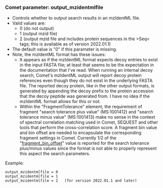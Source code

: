 ### Comet parameter: output_mzidentmlfile

- Controls whether to output search results in an mzIdentML file.
- Valid values are:
  - 0 (do not output)
  - 1 (output mzid file)
  - 2 (output mzid file and includes protein sequences in the &gt;Seq&lt; tags; this is available as of version 2022.01.1)
- The default value is "0" if this parameter is missing.
- Note, the mzIdentML format has these issues:
  - It appears as if the mzIdentML format expects decoy entries to exist in the input FASTA file; at least that seems to be the expectation in the documentation that I've read. When running an internal decoy search, Comet's mzIdentML output will report decoy protein references even though they do not exist in the underlying FASTA file. The reported decoy protein, like in the other output formats, is generated by appending the decoy prefix to the protein accession that the decoy peptide was generated from. I have no idea if the mzIdentML format allows for this or not.
  - Within the "FragmentTolerance" element, the requirement of fragment "search tolerance plus value" (MS:1001412) and "search tolerance minus value" (MS:1001413) make no sense in the context of spectral correlation matching used in Comet, SEQUEST and other tools that perform the cross-correlation score. A fragment bin value and bin offset are needed to encapsulate the corresponding fragment settings in Comet. Currently 1/2 of the "[fragment_bin_offset](fragment_bin_offset.html)" value is reported for the search tolerance plus/minus values since the format is not able to properly represent this aspect the search parameters.

Example:
```
output_mzidentmlfile = 0
output_mzidentmlfile = 1
output_mzidentmlfile = 2   (for version 2022.01.1 and later)
```
